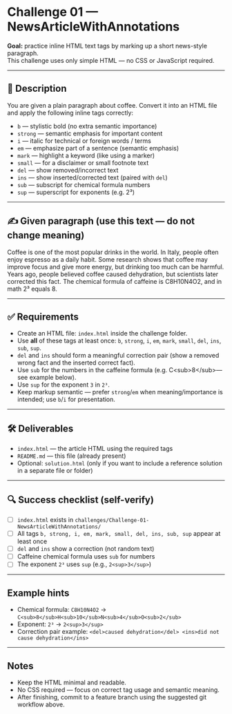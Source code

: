 # Challenge 01 — NewsArticleWithAnnotations

**Goal:** practice inline HTML text tags by marking up a short news-style paragraph.  
This challenge uses only simple HTML — no CSS or JavaScript required.

---

## 🧩 Description
You are given a plain paragraph about coffee. Convert it into an HTML file and apply the following inline tags correctly:

- `b` — stylistic bold (no extra semantic importance)
- `strong` — semantic emphasis for important content
- `i` — italic for technical or foreign words / terms
- `em` — emphasize part of a sentence (semantic emphasis)
- `mark` — highlight a keyword (like using a marker)
- `small` — for a disclaimer or small footnote text
- `del` — show removed/incorrect text
- `ins` — show inserted/corrected text (paired with `del`)
- `sub` — subscript for chemical formula numbers
- `sup` — superscript for exponents (e.g. 2³)

---

## ✍️ Given paragraph (use this text — do not change meaning)
Coffee is one of the most popular drinks in the world. In Italy, people often enjoy espresso as a daily habit. Some research shows that coffee may improve focus and give more energy, but drinking too much can be harmful. Years ago, people believed coffee caused dehydration, but scientists later corrected this fact. The chemical formula of caffeine is C8H10N4O2, and in math 2³ equals 8.

---

## ✅ Requirements
- Create an HTML file: `index.html` inside the challenge folder.
- Use **all** of these tags at least once: `b`, `strong`, `i`, `em`, `mark`, `small`, `del`, `ins`, `sub`, `sup`.
- `del` and `ins` should form a meaningful correction pair (show a removed wrong fact and the inserted correct fact).
- Use `sub` for the numbers in the caffeine formula (e.g. C<span>&lt;sub&gt;8&lt;/sub&gt;</span>—see example below).
- Use `sup` for the exponent `3` in `2³`.
- Keep markup semantic — prefer `strong`/`em` when meaning/importance is intended; use `b`/`i` for presentation.

---

## 🛠 Deliverables
- `index.html` — the article HTML using the required tags
- `README.md` — this file (already present)
- Optional: `solution.html` (only if you want to include a reference solution in a separate file or folder)

---

## 🔍 Success checklist (self-verify)
- [ ] `index.html` exists in `challenges/Challenge-01-NewsArticleWithAnnotations/`
- [ ] All tags `b, strong, i, em, mark, small, del, ins, sub, sup` appear at least once
- [ ] `del` and `ins` show a correction (not random text)
- [ ] Caffeine chemical formula uses `sub` for numbers
- [ ] The exponent `2³` uses `sup` (e.g., `2<sup>3</sup>`)

---

## Example hints
- Chemical formula: `C8H10N4O2` → `C<sub>8</sub>H<sub>10</sub>N<sub>4</sub>O<sub>2</sub>`
- Exponent: `2³` → `2<sup>3</sup>`
- Correction pair example: `<del>caused dehydration</del> <ins>did not cause dehydration</ins>`

---

## Notes
- Keep the HTML minimal and readable.
- No CSS required — focus on correct tag usage and semantic meaning.
- After finishing, commit to a feature branch using the suggested git workflow above.
